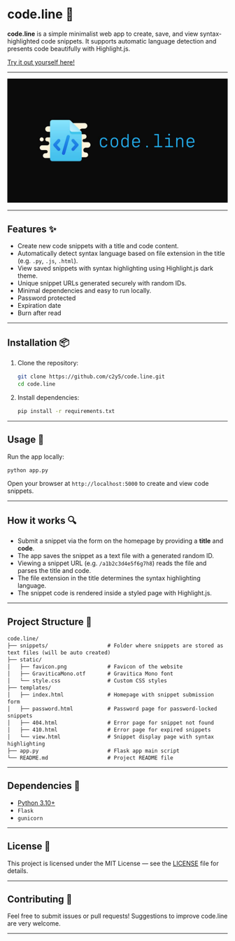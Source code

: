 # code.line 📝

**code.line** is a simple minimalist web app to create, save, and view syntax-highlighted code snippets. It supports automatic language detection and presents code beautifully with Highlight.js.

[Try it out yourself here!](https://codeline.iamsky.hackclub.app)

---

![Banner](./img/CodeLineBanner.jpg)

---

## Features ✨

* Create new code snippets with a title and code content.
* Automatically detect syntax language based on file extension in the title (e.g. `.py`, `.js`, `.html`).
* View saved snippets with syntax highlighting using Highlight.js dark theme.
* Unique snippet URLs generated securely with random IDs.
* Minimal dependencies and easy to run locally.
* Password protected
* Expiration date
* Burn after read

---

## Installation 📦

1. Clone the repository:

   ```bash
   git clone https://github.com/c2y5/code.line.git
   cd code.line
   ```

2. Install dependencies:

   ```bash
   pip install -r requirements.txt
    ```

---

## Usage 🚀

Run the app locally:

```bash
python app.py
```

Open your browser at `http://localhost:5000` to create and view code snippets.

---

## How it works 🔍

* Submit a snippet via the form on the homepage by providing a **title** and **code**.
* The app saves the snippet as a text file with a generated random ID.
* Viewing a snippet URL (e.g. `/a1b2c3d4e5f6g7h8`) reads the file and parses the title and code.
* The file extension in the title determines the syntax highlighting language.
* The snippet code is rendered inside a styled page with Highlight.js.

---

## Project Structure 📂

```
code.line/
├── snippets/                   # Folder where snippets are stored as text files (will be auto created)
├── static/
│   ├── favicon.png             # Favicon of the website
│   ├── GraviticaMono.otf       # Gravitica Mono font
│   └── style.css               # Custom CSS styles
├── templates/
│   ├── index.html              # Homepage with snippet submission form
│   ├── password.html           # Password page for password-locked snippets
│   ├── 404.html                # Error page for snippet not found
│   ├── 410.html                # Error page for expired snippets
│   └── view.html               # Snippet display page with syntax highlighting
├── app.py                      # Flask app main script
└── README.md                   # Project README file
```

---

## Dependencies 🔨

* [Python 3.10+](https://python.org)
* `Flask`
* `gunicorn`

---

## License 📄

This project is licensed under the MIT License — see the [LICENSE](./LICENSE) file for details.

---

## Contributing 🤝

Feel free to submit issues or pull requests! Suggestions to improve code.line are very welcome.

---
